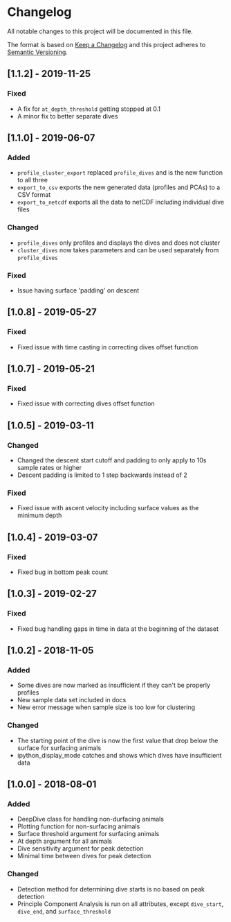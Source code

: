 # Changelog
All notable changes to this project will be documented in this file.

The format is based on [Keep a Changelog](http://keepachangelog.com/en/1.0.0/)
and this project adheres to [Semantic Versioning](http://semver.org/spec/v2.0.0.html).

## [1.1.2] - 2019-11-25
### Fixed
- A fix for `at_depth_threshold` getting stopped at 0.1
- A minor fix to better separate dives

## [1.1.0] - 2019-06-07
### Added
- ``profile_cluster_export`` replaced ``profile_dives`` and is the new function to all three
- ``export_to_csv`` exports the new generated data (profiles and PCAs) to a CSV format
- ``export_to_netcdf`` exports all the data to netCDF including individual dive files

### Changed
- ``profile_dives`` only profiles and displays the dives and does not cluster
- ``cluster_dives`` now takes parameters and can be used separately from ``profile_dives``

### Fixed
- Issue having surface 'padding' on descent

## [1.0.8] - 2019-05-27
### Fixed
- Fixed issue with time casting in correcting dives offset function

## [1.0.7] - 2019-05-21
### Fixed
- Fixed issue with correcting dives offset function

## [1.0.5] - 2019-03-11
### Changed
- Changed the descent start cutoff and padding to only apply to 10s sample rates or higher
- Descent padding is limited to 1 step backwards instead of 2

### Fixed
- Fixed issue with ascent velocity including surface values as the minimum depth

## [1.0.4] - 2019-03-07
### Fixed
- Fixed bug in bottom peak count

## [1.0.3] - 2019-02-27
### Fixed
- Fixed bug handling gaps in time in data at the beginning of the dataset

## [1.0.2] - 2018-11-05
### Added
- Some dives are now marked as insufficient if they can't be properly profiles
- New sample data set included in docs
- New error message when sample size is too low for clustering

### Changed
- The starting point of the dive is now the first value that drop below the surface for surfacing animals
- ipython_display_mode catches and shows which dives have insufficient data


## [1.0.0] - 2018-08-01
### Added
- DeepDive class for handling non-durfacing animals
- Plotting function for non-surfacing animals
- Surface threshold argument for surfacing animals
- At depth argument for all animals
- Dive sensitivity argument for peak detection
- Minimal time between dives for peak detection

### Changed
- Detection method for determining dive starts is no based on peak detection
- Principle Component Analysis is run on all attributes, except ``dive_start``, ``dive_end``, and ``surface_threshold``
